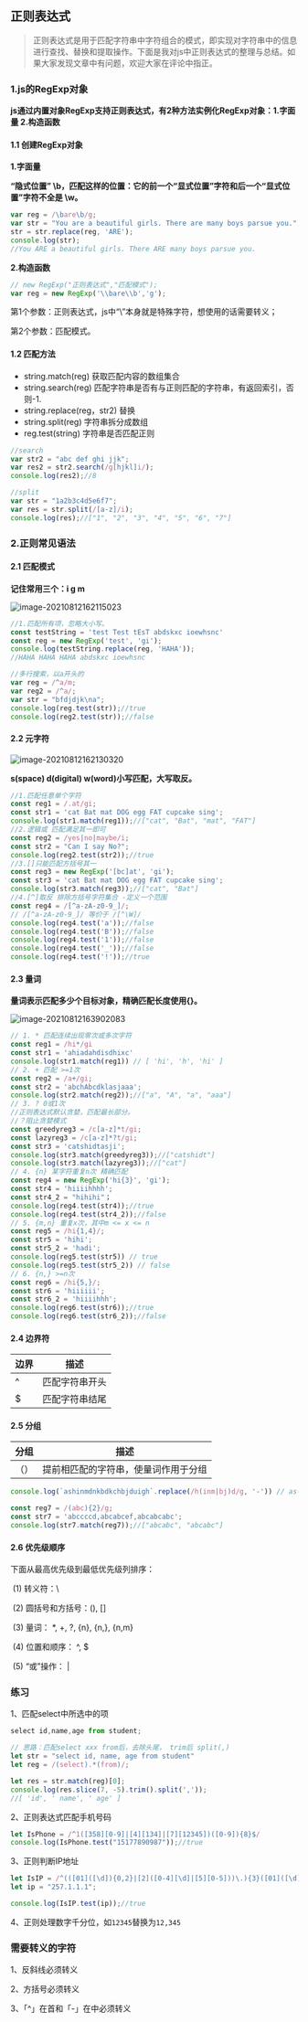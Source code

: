 ## 正则表达式

>   正则表达式是用于匹配字符串中字符组合的模式，即实现对字符串中的信息进行查找、替换和提取操作。下面是我对js中正则表达式的整理与总结。如果大家发现文章中有问题，欢迎大家在评论中指正。

### 1.js的RegExp对象

**js通过内置对象RegExp支持正则表达式，有2种方法实例化RegExp对象：1.字面量 2.构造函数**

#### 1.1 创建RegExp对象

**1.字面量**

**“隐式位置” \b，匹配这样的位置：它的前一个“显式位置”字符和后一个“显式位置”字符不全是 \w。**

```js
var reg = /\bare\b/g;
var str = "You are a beautiful girls. There are many boys parsue you.";
str = str.replace(reg, 'ARE');
console.log(str);
//You ARE a beautiful girls. There ARE many boys parsue you.
```

**2.构造函数**

```js
// new RegExp("正则表达式","匹配模式");
var reg = new RegExp('\\bare\\b','g');
```

第1个参数：正则表达式，js中“\”本身就是特殊字符，想使用的话需要转义；

第2个参数：匹配模式。

#### 1.2 匹配方法

- string.match(reg) 获取匹配内容的数组集合
- string.search(reg) 匹配字符串是否有与正则匹配的字符串，有返回索引，否则-1.
- string.replace(reg，str2) 替换
- string.split(reg) 字符串拆分成数组
- reg.test(string) 字符串是否匹配正则

```js
//search
var str2 = "abc def ghi jjk";
var res2 = str2.search(/g[hjkl]i/);
console.log(res2);//8

//split
var str = "1a2b3c4d5e6f7";
var res = str.split(/[a-z]/i);
console.log(res);//["1", "2", "3", "4", "5", "6", "7"]
```

### 2.正则常见语法

#### 2.1 匹配模式

**记住常用三个：i g m**

![image-20210812162115023](http://ruoruochen-img-bed.oss-cn-beijing.aliyuncs.com/img/image-20210812162115023.png)



```js
//1.匹配所有项，忽略大小写。
const testString = 'test Test tEsT abdskxc ioewhsnc'
const reg = new RegExp('test', 'gi');
console.log(testString.replace(reg, 'HAHA'));
//HAHA HAHA HAHA abdskxc ioewhsnc
```

```js
//多行搜索，以a开头的
var reg = /^a/m;
var reg2 = /^a/;
var str = "bfdjdjk\na";
console.log(reg.test(str));//true
console.log(reg2.test(str));//false
```

#### 2.2 元字符

![image-20210812162130320](http://ruoruochen-img-bed.oss-cn-beijing.aliyuncs.com/img/image-20210812162130320.png)

**s(space) d(digital) w(word)小写匹配，大写取反。**

```js
//1.匹配任意单个字符
const reg1 = /.at/gi;
const str1 = 'cat Bat mat DOG egg FAT cupcake sing';
console.log(str1.match(reg1));//["cat", "Bat", "mat", "FAT"]
//2.逻辑或 匹配满足其一即可
const reg2 = /yes|no|maybe/i;
const str2 = "Can I say No?";
console.log(reg2.test(str2));//true
//3.[]只能匹配方括号其一
const reg3 = new RegExp('[bc]at', 'gi');
const str3 = 'cat Bat mat DOG egg FAT cupcake sing';
console.log(str3.match(reg3));//["cat", "Bat"]
//4.[^]取反 排除方括号字符集合 -定义一个范围
const reg4 = /[^a-zA-z0-9_]/;
// /[^a-zA-z0-9_]/ 等价于 /[^\W]/
console.log(reg4.test('a'));//false
console.log(reg4.test('B'));//false
console.log(reg4.test('1'));//false
console.log(reg4.test('_'));//false
console.log(reg4.test('!'));//true
```

#### 2.3 量词

**量词表示匹配多少个目标对象，精确匹配长度使用{}。**

![image-20210812163902083](http://ruoruochen-img-bed.oss-cn-beijing.aliyuncs.com/img/image-20210812163902083.png)

```js
// 1. * 匹配连续出现零次或多次字符
const reg1 = /hi*/gi
const str1 = 'ahiadahdisdhixc'
console.log(str1.match(reg1)) // [ 'hi', 'h', 'hi' ]
// 2. + 匹配 >=1次
const reg2 = /a+/gi;
const str2 = 'abchAbcdklasjaaa';
console.log(str2.match(reg2));//["a", "A", "a", "aaa"]
// 3. ? 0或1次
//正则表达式默认贪婪，匹配最长部分。
//？阻止贪婪模式
const greedyreg3 = /c[a-z]*t/gi;
const lazyreg3 = /c[a-z]*?t/gi;
const str3 = 'catshidtasji';
console.log(str3.match(greedyreg3));//["catshidt"]
console.log(str3.match(lazyreg3));//["cat"]
// 4. {n} 某字符重复n次 精确匹配
const reg4 = new RegExp('hi{3}', 'gi');
const str4 = 'hiiiihhhh';
const str4_2 = "hihihi"；
console.log(reg4.test(str4));//true
console.log(reg4.test(str4_2));//false
// 5. {m,n} 重复x次，其中m <= x <= n
const reg5 = /hi{1,4}/;
const str5 = 'hihi';
const str5_2 = 'hadi';
console.log(reg5.test(str5)) // true
console.log(reg5.test(str5_2)) // false
// 6. {n,} >=n次
const reg6 = /hi{5,}/;
const str6 = 'hiiiiii';
const str6_2 = 'hiiiihhh';
console.log(reg6.test(str6));//true
console.log(reg6.test(str6_2));//false
```

#### 2.4 边界符

| 边界 | 描述           |
| ---- | -------------- |
| ^    | 匹配字符串开头 |
| $    | 匹配字符串结尾 |

#### 2.5 分组

| 分组 | 描述                                 |
| ---- | ------------------------------------ |
| （） | 提前相匹配的字符串，使量词作用于分组 |

```js
console.log(`ashinmdnkbdkchbjduigh`.replace(/h(inm|bj)d/g, '-')) // as-nkbdkc-uigh
```

```js
const reg7 = /(abc){2}/g;
const str7 = 'abccccd,abcabcef,abcabcabc';
console.log(str7.match(reg7));//["abcabc", "abcabc"]
```

#### 2.6 优先级顺序

下面从最高优先级到最低优先级列排序：

​	 (1) 转义符：\

​     (2) 圆括号和方括号：(), []

​     (3) 量词： *, +, ?, {n}, {n,}, {n,m}

​     (4) 位置和顺序： ^, $

​     (5) “或”操作： |

### 练习

1、匹配select中所选中的项

```js
select id,name,age from student;
```

```js
// 思路：匹配select xxx from后，去除头尾， trim后 split(,)
let str = "select id, name, age from student"
let reg = /(select).*(from)/;

let res = str.match(reg)[0];
console.log(res.slice(7, -5).trim().split(','));
//[ 'id', ' name', ' age' ]
```

2、正则表达式匹配手机号码

```js
let IsPhone = /^1([358][0-9]|[4][134]|[7][12345])([0-9]){8}$/
console.log(IsPhone.test("15177890987"));//true
```

3、正则判断IP地址

```js
let IsIP = /^(([01]([\d]){0,2}|[2]([0-4][\d]|[5][0-5]))\.){3}([01]([\d]){0,2}|[2]([0-4][\d]|[5][0-5]))$/;
let ip = "257.1.1.1";

console.log(IsIP.test(ip));//true
```

4、正则处理数字千分位，如`12345`替换为`12,345`

### 需要转义的字符

1、反斜线必须转义

2、方括号必须转义

3、「^」在首和「-」在中必须转义
